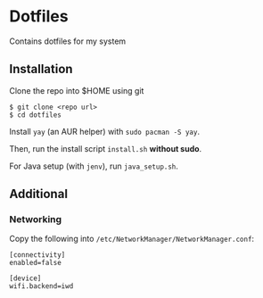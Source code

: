 # Dotfiles

Contains dotfiles for my system

## Installation
Clone the repo into $HOME using git

```
$ git clone <repo url>
$ cd dotfiles
```

Install `yay` (an AUR helper) with `sudo pacman -S yay`.

Then, run the install script `install.sh` **without sudo**.

For Java setup (with `jenv`), run `java_setup.sh`.

## Additional

### Networking
Copy the following into `/etc/NetworkManager/NetworkManager.conf`:

```
[connectivity]
enabled=false

[device]
wifi.backend=iwd
```

